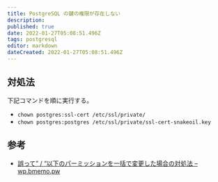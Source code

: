 ```yaml
---
title: PostgreSQL の鍵の権限が存在しない
description: 
published: true
date: 2022-01-27T05:08:51.496Z
tags: postgresql
editor: markdown
dateCreated: 2022-01-27T05:08:51.496Z
---
```


## 対処法
下記コマンドを順に実行する。
* `chown postgres:ssl-cert /etc/ssl/private/`
* `chown postgres:postgres /etc/ssl/private/ssl-cert-snakeoil.key`

## 参考
* [誤って” / “以下のパーミッションを一括で変更した場合の対処法 – wp.bmemo.pw](https://wp.bmemo.pw/759)